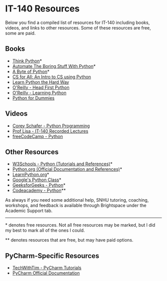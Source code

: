 # IT-140 Resources

Below you find a compiled list of resources for IT-140 including books, videos, and links to other resources. Some of these resources are free, some are paid.

## Books

* [Think Python](https://greenteapress.com/wp/think-python-2e/)\*
* [Automate The Boring Stuff With Python](https://automatetheboringstuff.com/)\*
* [A Byte of Python](https://python.swaroopch.com)\*
* [CS for All: An Intro to CS using Python](https://fbeedle.com/our-books/26-cs-for-all-9781590282908.html)
* [Learn Python the Hard Way](https://learnpythonthehardway.org/book/)
* [O'Reilly - Head First Python](https://www.oreilly.com/library/view/head-first-python/9781491919521/)
* [O'Reilly - Learning Python](https://www.oreilly.com/library/view/learning-python-5th/9781449355722/)
* [Python for Dummies](https://amzn.com/dp/0471778648)

## Videos

* [Corey Schafer - Python Programming](https://www.youtube.com/c/Coreyms)
* [Prof Lisa - IT-140 Recorded Lectures](https://www.youtube.com/user/proflisa)
* [freeCodeCamp - Python](https://www.freecodecamp.org/news/tag/python/)

## Other Resources

* [W3Schools - Python (Tutorials and References)](https://www.w3schools.com/python/)\*
* [Python.org (Official Documentation and References)](https://www.python.org/)\*
* [LearnPython.org](https://www.learnpython.org/)\*
* [Google's Python Class](https://developers.google.com/edu/python/)\*
* [GeeksforGeeks - Python](https://www.geeksforgeeks.org/python-programming-language/)\*
* [Codeacademy - Python](https://www.codecademy.com/catalog/language/python)\*\*

As always if you need some additional help, SNHU tutoring, coaching, workshops, and feedback is available through Brightspace under the Academic Support tab.

---

\* denotes free resources. Not all free resources may be marked, but I did my best to mark all of the ones I could.

\*\* denotes resources that are free, but may have paid options.

## PyCharm-Specific Resources

* [TechWithTim - PyCharm Tutorials](https://www.youtube.com/playlist?list=PLzMcBGfZo4-nqm8AVwQMqPRQUa2nIQecQ)
* [PyCharm Official Documentation](https://www.jetbrains.com/pycharm/documentation/)
